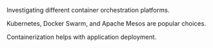 Investigating different container orchestration platforms.

Kubernetes, Docker Swarm, and Apache Mesos are popular choices.

Containerization helps with application deployment.